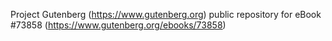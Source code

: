 Project Gutenberg (https://www.gutenberg.org) public repository for
eBook #73858 (https://www.gutenberg.org/ebooks/73858)
